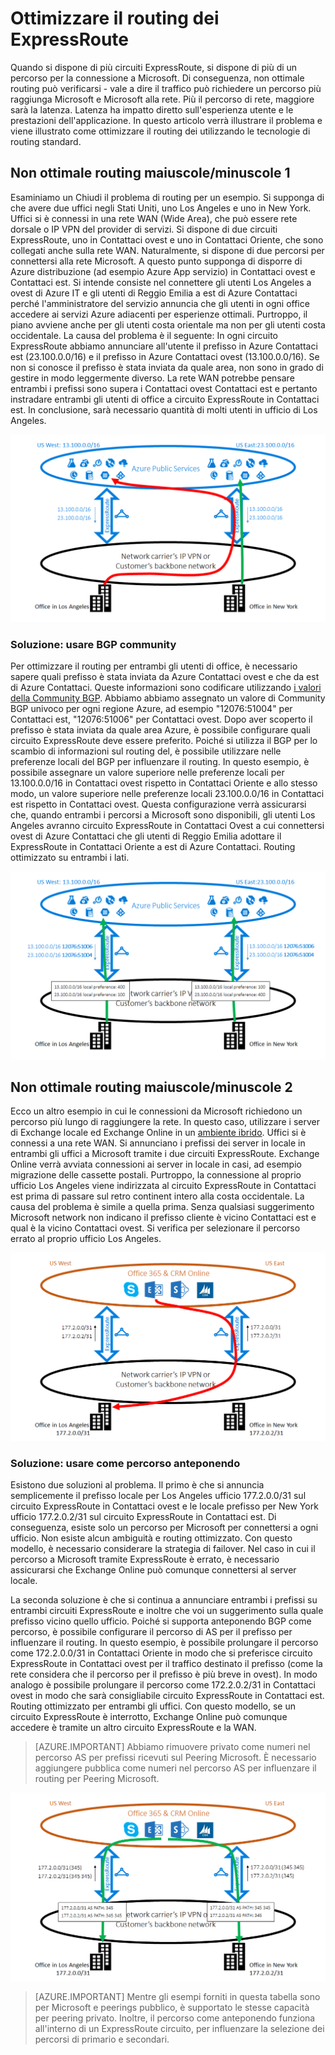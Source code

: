 <properties
   pageTitle="Ottimizzare il routing dei ExpressRoute | Microsoft Azure"
   description="Questa pagina vengono fornite informazioni dettagliate su come ottimizzare il routing dei quando un cliente è presenti più circuiti ExpressRoute che eseguono la connessione tra Microsoft e di rete del cliente."
   documentationCenter="na"
   services="expressroute"
   authors="charwen"
   manager="carmonm"
   editor=""/>
<tags
   ms.service="expressroute"
   ms.devlang="na"
   ms.topic="get-started-article"
   ms.tgt_pltfrm="na"
   ms.workload="infrastructure-services"
   ms.date="10/10/2016"
   ms.author="charwen"/>

# <a name="optimize-expressroute-routing"></a>Ottimizzare il routing dei ExpressRoute
Quando si dispone di più circuiti ExpressRoute, si dispone di più di un percorso per la connessione a Microsoft. Di conseguenza, non ottimale routing può verificarsi - vale a dire il traffico può richiedere un percorso più raggiunga Microsoft e Microsoft alla rete. Più il percorso di rete, maggiore sarà la latenza. Latenza ha impatto diretto sull'esperienza utente e le prestazioni dell'applicazione. In questo articolo verrà illustrare il problema e viene illustrato come ottimizzare il routing dei utilizzando le tecnologie di routing standard.

## <a name="suboptimal-routing-case-1"></a>Non ottimale routing maiuscole/minuscole 1
Esaminiamo un Chiudi il problema di routing per un esempio. Si supponga di che avere due uffici negli Stati Uniti, uno Los Angeles e uno in New York. Uffici si è connessi in una rete WAN (Wide Area), che può essere rete dorsale o IP VPN del provider di servizi. Si dispone di due circuiti ExpressRoute, uno in Contattaci ovest e uno in Contattaci Oriente, che sono collegati anche sulla rete WAN. Naturalmente, si dispone di due percorsi per connettersi alla rete Microsoft. A questo punto supponga di disporre di Azure distribuzione (ad esempio Azure App servizio) in Contattaci ovest e Contattaci est. Si intende consiste nel connettere gli utenti Los Angeles a ovest di Azure IT e gli utenti di Reggio Emilia a est di Azure Contattaci perché l'amministratore del servizio annuncia che gli utenti in ogni office accedere ai servizi Azure adiacenti per esperienze ottimali. Purtroppo, il piano avviene anche per gli utenti costa orientale ma non per gli utenti costa occidentale. La causa del problema è il seguente: In ogni circuito ExpressRoute abbiamo annunciare all'utente il prefisso in Azure Contattaci est (23.100.0.0/16) e il prefisso in Azure Contattaci ovest (13.100.0.0/16). Se non si conosce il prefisso è stata inviata da quale area, non sono in grado di gestire in modo leggermente diverso. La rete WAN potrebbe pensare entrambi i prefissi sono supera i Contattaci ovest Contattaci est e pertanto instradare entrambi gli utenti di office a circuito ExpressRoute in Contattaci est. In conclusione, sarà necessario quantità di molti utenti in ufficio di Los Angeles.

![](./media/expressroute-optimize-routing/expressroute-case1-problem.png)

### <a name="solution-use-bgp-communities"></a>Soluzione: usare BGP community
Per ottimizzare il routing per entrambi gli utenti di office, è necessario sapere quali prefisso è stata inviata da Azure Contattaci ovest e che da est di Azure Contattaci. Queste informazioni sono codificare utilizzando [i valori della Community BGP](expressroute-routing.md). Abbiamo abbiamo assegnato un valore di Community BGP univoco per ogni regione Azure, ad esempio "12076:51004" per Contattaci est, "12076:51006" per Contattaci ovest. Dopo aver scoperto il prefisso è stata inviata da quale area Azure, è possibile configurare quali circuito ExpressRoute deve essere preferito. Poiché si utilizza il BGP per lo scambio di informazioni sul routing del, è possibile utilizzare nelle preferenze locali del BGP per influenzare il routing. In questo esempio, è possibile assegnare un valore superiore nelle preferenze locali per 13.100.0.0/16 in Contattaci ovest rispetto in Contattaci Oriente e allo stesso modo, un valore superiore nelle preferenze locali 23.100.0.0/16 in Contattaci est rispetto in Contattaci ovest. Questa configurazione verrà assicurarsi che, quando entrambi i percorsi a Microsoft sono disponibili, gli utenti Los Angeles avranno circuito ExpressRoute in Contattaci Ovest a cui connettersi ovest di Azure Contattaci che gli utenti di Reggio Emilia adottare il ExpressRoute in Contattaci Oriente a est di Azure Contattaci. Routing ottimizzato su entrambi i lati. 

![](./media/expressroute-optimize-routing/expressroute-case1-solution.png)

## <a name="suboptimal-routing-case-2"></a>Non ottimale routing maiuscole/minuscole 2
Ecco un altro esempio in cui le connessioni da Microsoft richiedono un percorso più lungo di raggiungere la rete. In questo caso, utilizzare i server di Exchange locale ed Exchange Online in un [ambiente ibrido](https://technet.microsoft.com/library/jj200581%28v=exchg.150%29.aspx). Uffici si è connessi a una rete WAN. Si annunciano i prefissi dei server in locale in entrambi gli uffici a Microsoft tramite i due circuiti ExpressRoute. Exchange Online verrà avviata connessioni ai server in locale in casi, ad esempio migrazione delle cassette postali. Purtroppo, la connessione al proprio ufficio Los Angeles viene indirizzata al circuito ExpressRoute in Contattaci est prima di passare sul retro continent intero alla costa occidentale. La causa del problema è simile a quella prima. Senza qualsiasi suggerimento Microsoft network non indicano il prefisso cliente è vicino Contattaci est e qual è la vicino Contattaci ovest. Si verifica per selezionare il percorso errato al proprio ufficio Los Angeles.

![](./media/expressroute-optimize-routing/expressroute-case2-problem.png)

### <a name="solution-use-as-path-prepending"></a>Soluzione: usare come percorso anteponendo
Esistono due soluzioni al problema. Il primo è che si annuncia semplicemente il prefisso locale per Los Angeles ufficio 177.2.0.0/31 sul circuito ExpressRoute in Contattaci ovest e le locale prefisso per New York ufficio 177.2.0.2/31 sul circuito ExpressRoute in Contattaci est. Di conseguenza, esiste solo un percorso per Microsoft per connettersi a ogni ufficio. Non esiste alcun ambiguità e routing ottimizzato. Con questo modello, è necessario considerare la strategia di failover. Nel caso in cui il percorso a Microsoft tramite ExpressRoute è errato, è necessario assicurarsi che Exchange Online può comunque connettersi al server locale. 

La seconda soluzione è che si continua a annunciare entrambi i prefissi su entrambi circuiti ExpressRoute e inoltre che voi un suggerimento sulla quale prefisso vicino quello ufficio. Poiché si supporta anteponendo BGP come percorso, è possibile configurare il percorso di AS per il prefisso per influenzare il routing. In questo esempio, è possibile prolungare il percorso come 172.2.0.0/31 in Contattaci Oriente in modo che si preferisce circuito ExpressRoute in Contattaci ovest per il traffico destinato il prefisso (come la rete considera che il percorso per il prefisso è più breve in ovest). In modo analogo è possibile prolungare il percorso come 172.2.0.2/31 in Contattaci ovest in modo che sarà consigliabile circuito ExpressRoute in Contattaci est. Routing ottimizzato per entrambi gli uffici. Con questo modello, se un circuito ExpressRoute è interrotto, Exchange Online può comunque accedere è tramite un altro circuito ExpressRoute e la WAN. 

>[AZURE.IMPORTANT] Abbiamo rimuovere privato come numeri nel percorso AS per prefissi ricevuti sul Peering Microsoft. È necessario aggiungere pubblica come numeri nel percorso AS per influenzare il routing per Peering Microsoft.

![](./media/expressroute-optimize-routing/expressroute-case2-solution.png)

>[AZURE.IMPORTANT] Mentre gli esempi forniti in questa tabella sono per Microsoft e peerings pubblico, è supportato le stesse capacità per peering privato. Inoltre, il percorso come anteponendo funziona all'interno di un ExpressRoute circuito, per influenzare la selezione dei percorsi di primario e secondari.
